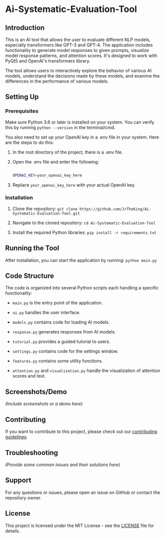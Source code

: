 # Ai-Systematic-Evaluation-Tool

## Introduction

This is an AI tool that allows the user to evaluate different NLP models, especially transformers like GPT-3 and GPT-4. The application includes functionality to generate model responses to given prompts, visualize model response patterns, and attention scores. It's designed to work with PyQt5 and OpenAI's transformers library.

The tool allows users to interactively explore the behavior of various AI models, understand the decisions made by these models, and examine the differences in the performance of various models.

## Setting Up

### Prerequisites

Make sure Python 3.6 or later is installed on your system. You can verify this by running `python --version` in the terminal/cmd.

You also need to set up your OpenAI key in a .env file in your system. Here are the steps to do this:

1. In the root directory of the project, there is a .env file.

2. Open the .env file and enter the following:

    ```bash

    OPENAI_KEY=your_openai_key_here

    ```

3. Replace `your_openai_key_here` with your actual OpenAI key.

### Installation

1. Clone the repository: `git clone https://github.com/JrTheKing/Ai-Systematic-Evaluation-Tool.git`

2. Navigate to the cloned repository: `cd Ai-Systematic-Evaluation-Tool`

3. Install the required Python libraries: `pip install -r requirements.txt`

## Running the Tool

After installation, you can start the application by running: `python main.py`

## Code Structure

The code is organized into several Python scripts each handling a specific functionality:

- `main.py` is the entry point of the application.

- `ui.py` handles the user interface.

- `models.py` contains code for loading AI models.

- `response.py` generates responses from AI models.

- `tutorial.py` provides a guided tutorial to users.

- `settings.py` contains code for the settings window.

- `features.py` contains some utility functions.

- `attention.py` and `visualization.py` handle the visualization of attention scores and text.

## Screenshots/Demo

*(Include screenshots or a demo here)*

## Contributing

If you want to contribute to this project, please check out our [contributing guidelines](CONTRIBUTING.md).

## Troubleshooting

*(Provide some common issues and their solutions here)*

## Support

For any questions or issues, please open an issue on GitHub or contact the repository owner.

## License

This project is licensed under the MIT License - see the [LICENSE](LICENSE) file for details.

